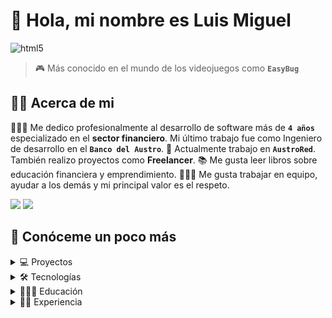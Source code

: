 # 👋 Hola, mi nombre es Luis Miguel 

![html5](https://img.shields.io/badge/Desarrollador%20Full%20Stack-1192ee)

> 🎮 Más conocido en el mundo de los videojuegos como **`EasyBug`** 

## 🙋‍♂️ Acerca de mi
👨🏻‍💻 Me dedico profesionalmente al desarrollo de software más de 
**`4 años`** especializado en el **sector financiero**. Mi último trabajo fue como Ingeniero de desarrollo en el **`Banco del Austro`**. 💼 Actualmente trabajo en **`AustroRed`**. También realizo proyectos como **Freelancer**.  📚 Me gusta leer libros sobre educación financiera y emprendimiento. 👨🏻‍🏫 Me gusta trabajar en equipo, ayudar a los demás y mi principal valor es el respeto.

[![](https://img.shields.io/badge/Linkedin-0A66C2?logo=linkedin)](https://www.linkedin.com/in/palaciosluismig)
[![](https://img.shields.io/badge/Instagram-black?logo=instagram)](https://www.instagram.com/palaciosluismig)

## 🔎 Conóceme un poco más

<details>
  <summary>💻 Proyectos</summary>

## Mis proyectos que más me siento orgulloso:

1. **`2023 >>>`** Migración del **Back-end** Switch Transaccional de tarjetas de crédito y débito para soportar BIN 8 dígitos para las franquicias de VISA y MASTERCARD.
2. **`2022 >>>`** Creación del **Front-end** y **Back-end** de un sitio web para buscar películas y programas de televisión llamado [PELIZ](https://peliz.netlify.app) donde se puede ver portada, fecha de lanzamiento, género, duración, descripción general y trailer | Tarea enviado en Maestría.
3. **`2022 >>>`** Creación del **Back-end** API Rest que consume un Chatbot de WhatsApp para el pago de deuda de tarjeta de crédito con débito automático a la cuenta de ahorros o corriente.
4. **`2021 >>>`** Creación del **Back-end** API Rest para la generación de certificados digitales desde la APP Móvil del Banco del Austro con el cobro automático a la tarjeta de crédito y envío de notificación a correo electrónico y SMS.
5. **`2020 >>>`** Creación del **Front-end** y **Back-end**  para los tarjetahabientes del Banco del Austro para que desde una página web puedan refinanciar la deuda de su tarjeta de crédito desde su casa por el asilamiento en la pandemia del **COVID-19**.

</details>

<details>
  <summary>🛠️ Tecnologías</summary>

## **Front-end**

[![](https://img.shields.io/badge/HTML-black?logo=html5)]()
[![](https://img.shields.io/badge/CSS-black?logo=css3)]()
[![](https://img.shields.io/badge/JavaScript-black?logo=javascript)]()
[![](https://img.shields.io/badge/TypeScript-black?logo=typescript)]()
[![](https://img.shields.io/badge/React-black?logo=react)]()
[![](https://img.shields.io/badge/Angular-black?logo=angular)]()
[![](https://img.shields.io/badge/Django-black?logo=django)]()
[![](https://img.shields.io/badge/ASP.NET-black?logo=dotnet)]()
[![](https://img.shields.io/badge/Astro-black?logo=astro)]()
[![](https://img.shields.io/badge/Tailwind-black?logo=tailwindcss)]()

## **Back-end**

[![](https://img.shields.io/badge/Java-black?logo=oracle)]()
[![](https://img.shields.io/badge/Python-black?logo=python)]()
[![](https://img.shields.io/badge/Csharp-black?logo=csharp)]()
[![](https://img.shields.io/badge/Spring%20Boot-black?logo=springboot)]()
[![](https://img.shields.io/badge/Docker-black?logo=docker)]()
[![](https://img.shields.io/badge/Quarkus-black?logo=quarkus)]()

## **Base de Datos**

[![](https://img.shields.io/badge/SQL%20Server-black?logo=microsoftsqlserver)]()
[![](https://img.shields.io/badge/MySQL-black?logo=mysql)]()
[![](https://img.shields.io/badge/PostgreSQL-black?logo=postgresql)]()
[![](https://img.shields.io/badge/SQLite-black?logo=sqlite)]()
[![](https://img.shields.io/badge/MongoDB-black?logo=mongodb)]()

## **Control de Versiones**

[![](https://img.shields.io/badge/Git-black?logo=git)]()
[![](https://img.shields.io/badge/GitHub-black?logo=github)]()
[![](https://img.shields.io/badge/GitLab-black?logo=gitlab)]()

</details>

<details>
  <summary>👨🏻‍🎓 Educación</summary>

## 

- 📖 **Maestría en Ingeniería de Software y Sistemas Informáticos**\
📆 2022 - 2023\
📍 **Universidad Internacional de la Rioja** - España

- 📖 **Ingeniería de Sistemas**\
📆 2016 - 2020\
📍 **Universidad Católica de Cuenca** - Ecuador

</details>

<details>
  <summary>💪🏻 Experiencia</summary>

##

- 👨🏻‍💻 **Ingeniero de desarrollo Senior**\
📆 Octubre 2022 - Actualmente \
📍 **AustoRed** - Cuenca, Ecuador

- 👨🏻‍💻 **Ingeniero de desarrollo Senior**\
📆 Mayo 2022 - Septiembre 2022\
📍 **Banco del Austro** - Cuenca, Ecuador

- 👨🏻‍💻 **Programador Senior**\
📆 Enero 2022 - Mayo 2022\
📍 **Master Moto** - Cuenca, Ecuador

- 👨🏻‍💻 **Ingeniero de desarrollo Junior**\
📆 Ago 2019 - Enero 2022\
📍 **Banco del Austro** - Cuenca, Ecuador

</details>


